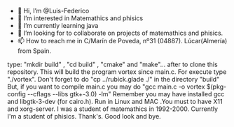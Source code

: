 - 👋 Hi, I’m @Luis-Federico
- 👀 I’m interested in Matemathics and phisics
- 🌱 I’m currently learning java
- 💞️ I’m looking for to collaborate on projects of matemathics and phisics.
- 📫 How to reach me in C/Marín de Poveda, nº31 (04887). Lúcar(Almería) from Spain.

<!---
Luis-Federico/Luis-Federico is a ✨ special ✨ repository because its `README.md` (this file) appears on your GitHub profile.
You can click the Preview link to take a look at your changes.
--->
type: "mkdir build" , "cd build" , "cmake" and "make"... after to clone this repository.
This will build the program vortex since main.c. For execute type "./vortex". Don't forget to do "cp ../rubick.glade ./" in the directory "build"
But, if you want to compile main.c you may do "gcc main.c -o vortex $(pkg-config --cflags --libs gtk+-3.0) -lm" Remember you may have installed gcc and libgtk-3-dev (for cairo.h).
Run in Linux and MAC .You must to have X11 and xorg-server.
I was a student of matemathics in 1992-2000.
Currently I'm a student of phisics.
Thank's.
Good look and bye.
